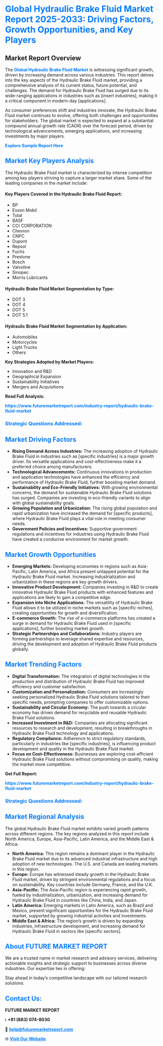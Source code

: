 <h1 style="color: #007BFF;">Global Hydraulic Brake Fluid Market Report 2025-2033: Driving Factors, Growth Opportunities, and Key Players</h1>

<section id="overview">
<h2>Market Report Overview</h2>
<p>The <a href="https://www.futuremarketreport.com/industry-report/hydraulic-brake-fluid-market" style="color: #007BFF; text-decoration: none;"><strong>Global Hydraulic Brake Fluid Market</strong></a> is witnessing significant growth, driven by increasing demand across various industries. This report delves into the key aspects of the Hydraulic Brake Fluid market, providing a comprehensive analysis of its current status, future potential, and challenges. The demand for Hydraulic Brake Fluid has surged due to its wide-ranging applications in industries such as [insert industries], making it a critical component in modern-day [applications].</p>
<p>As consumer preferences shift and industries innovate, the Hydraulic Brake Fluid market continues to evolve, offering both challenges and opportunities for stakeholders. The global market is expected to expand at a substantial compound annual growth rate (CAGR) over the forecast period, driven by technological advancements, emerging applications, and increasing investments by major players.</p>
</section>

<section id="overview">
<p><a href="https://www.futuremarketreport.com/request-sample/reportId=53419" style="color: #007BFF; text-decoration: none;"><strong>Explore Sample Report Here</strong></a></p>
</section>

<section id="key-players">
<h2 style="color: #007BFF;">Market Key Players Analysis</h2>
<p>The Hydraulic Brake Fluid market is characterized by intense competition among key players striving to capture a larger market share. Some of the leading companies in the market include:</p>
<h4>Key Players Covered in the Hydraulic Brake Fluid Report:</h4>
<ul><li>BP</li><li>Exxon Mobil</li><li>Total</li><li>BASF</li><li>CCI CORPORATION</li><li>Chevron</li><li>CNPC</li><li>Dupont</li><li>Repsol</li><li>Fuchs</li><li>Prestone</li><li>Bosch</li><li>Valvoline</li><li>Sinopec</li><li>Morris Lubricants</li></ul>
<h4>Hydraulic Brake Fluid Market Segmentation by Type:</h4>
<ul><li>DOT 3</li><li>DOT 4</li><li>DOT 5</li><li>DOT 5.1</li></ul>

<h4>Hydraulic Brake Fluid Market Segmentation by Application:</h4>
<ul><li>Automobiles</li><li>Motorcycles</li><li>Light Trucks</li><li>Others</li></ul>
<p><strong>Key Strategies Adopted by Market Players:</strong></p>
<ul>
<li>Innovation and R&D</li>
<li>Geographical Expansion</li>
<li>Sustainability Initiatives</li>
<li>Mergers and Acquisitions</li>
</ul>
</section>

<section>
<p><strong>Read Full Analysis: </strong></p><a href="https://www.futuremarketreport.com/industry-report/hydraulic-brake-fluid-market" style="color: #007BFF; text-decoration: none;"><strong>https://www.futuremarketreport.com/industry-report/hydraulic-brake-fluid-market</strong></a>
<h3 style="color: #007BFF;">Strategic Questions Addressed:</h3>
</section>

<section id="driving-factors">
<h2 style="color: #007BFF;">Market Driving Factors</h2>
<ul>
<li><strong>Rising Demand Across Industries:</strong> The increasing adoption of Hydraulic Brake Fluid in industries such as [specific industries] is a major growth driver. Its versatile applications and cost-effectiveness make it a preferred choice among manufacturers.</li>
<li><strong>Technological Advancements:</strong> Continuous innovations in production and application technologies have enhanced the efficiency and performance of Hydraulic Brake Fluid, further boosting market demand.</li>
<li><strong>Sustainability and Eco-Friendly Initiatives:</strong> With growing environmental concerns, the demand for sustainable Hydraulic Brake Fluid solutions has surged. Companies are investing in eco-friendly variants to align with global sustainability goals.</li>
<li><strong>Growing Population and Urbanization:</strong> The rising global population and rapid urbanization have increased the demand for [specific products], where Hydraulic Brake Fluid plays a vital role in meeting consumer needs.</li>
<li><strong>Government Policies and Incentives:</strong> Supportive government regulations and incentives for industries using Hydraulic Brake Fluid have created a conducive environment for market growth.</li>
</ul>
</section>

<section id="growth-opportunities">
<h2 style="color: #007BFF;">Market Growth Opportunities</h2>
<ul>
<li><strong>Emerging Markets:</strong> Developing economies in regions such as Asia-Pacific, Latin America, and Africa present untapped potential for the Hydraulic Brake Fluid market. Increasing industrialization and urbanization in these regions are key growth drivers.</li>
<li><strong>Innovative Product Development:</strong> Companies investing in R&D to create innovative Hydraulic Brake Fluid products with enhanced features and applications are likely to gain a competitive edge.</li>
<li><strong>Expansion into Niche Applications:</strong> The versatility of Hydraulic Brake Fluid allows it to be utilized in niche markets such as [specific niches], creating opportunities for growth and diversification.</li>
<li><strong>E-commerce Growth:</strong> The rise of e-commerce platforms has created a surge in demand for Hydraulic Brake Fluid used in [specific applications], further boosting market growth.</li>
<li><strong>Strategic Partnerships and Collaborations:</strong> Industry players are forming partnerships to leverage shared expertise and resources, driving the development and adoption of Hydraulic Brake Fluid products globally.</li>
</ul>
</section>

<section id="trending-factors">
<h2 style="color: #007BFF;">Market Trending Factors</h2>
<ul>
<li><strong>Digital Transformation:</strong> The integration of digital technologies in the production and distribution of Hydraulic Brake Fluid has improved efficiency and customer satisfaction.</li>
<li><strong>Customization and Personalization:</strong> Consumers are increasingly seeking personalized Hydraulic Brake Fluid solutions tailored to their specific needs, prompting companies to offer customizable options.</li>
<li><strong>Sustainability and Circular Economy:</strong> The push towards a circular economy has driven demand for recyclable and reusable Hydraulic Brake Fluid solutions.</li>
<li><strong>Increased Investment in R&D:</strong> Companies are allocating significant resources to research and development, resulting in breakthroughs in Hydraulic Brake Fluid technology and applications.</li>
<li><strong>Regulatory Compliance:</strong> Adherence to strict regulatory standards, particularly in industries like [specific industries], is influencing product development and quality in the Hydraulic Brake Fluid market.</li>
<li><strong>Focus on Cost-Effectiveness:</strong> Businesses are exploring cost-efficient Hydraulic Brake Fluid solutions without compromising on quality, making the market more competitive.</li>
</ul>
</section>

<section>
<p><strong>Get Full Report: </strong></p><a href="https://www.futuremarketreport.com/industry-report/hydraulic-brake-fluid-market" style="color: #007BFF; text-decoration: none;"><strong>https://www.futuremarketreport.com/industry-report/hydraulic-brake-fluid-market</strong></a>
<h3 style="color: #007BFF;">Strategic Questions Addressed:</h3>
</section>


<section id="regional-analysis">
<h2 style="color: #007BFF;">Market Regional Analysis</h2>
<p>The global Hydraulic Brake Fluid market exhibits varied growth patterns across different regions. The key regions analyzed in this report include North America, Europe, Asia-Pacific, Latin America, and the Middle East & Africa:</p>
<ul>
<li><strong>North America:</strong> This region remains a dominant player in the Hydraulic Brake Fluid market due to its advanced industrial infrastructure and high adoption of new technologies. The U.S. and Canada are leading markets in this region.</li>
<li><strong>Europe:</strong> Europe has witnessed steady growth in the Hydraulic Brake Fluid market, driven by stringent environmental regulations and a focus on sustainability. Key countries include Germany, France, and the U.K.</li>
<li><strong>Asia-Pacific:</strong> The Asia-Pacific region is experiencing rapid growth, fueled by industrialization, urbanization, and increasing demand for Hydraulic Brake Fluid in countries like China, India, and Japan.</li>
<li><strong>Latin America:</strong> Emerging markets in Latin America, such as Brazil and Mexico, present significant opportunities for the Hydraulic Brake Fluid market, supported by growing industrial activities and investments.</li>
<li><strong>Middle East & Africa:</strong> The region’s growth is driven by expanding industries, infrastructure development, and increasing demand for Hydraulic Brake Fluid in sectors like [specific sectors].</li>
</ul>
</section>

<footer>
<h2 style="color: #007BFF;">About FUTURE MARKET REPORT</h2>
<p>We are a trusted name in market research and advisory services, delivering actionable insights and strategic support to businesses across diverse industries. Our expertise lies in offering:</p>

<p>Stay ahead in today’s competitive landscape with our tailored research solutions.</p>

<h2 style="color: #007BFF;">Contact Us:</h2>
<p><strong>FUTURE MARKET REPORT</strong></p>
<p>📞 <strong>+91 (883) 074-8030</strong></p>
<p>📧 <strong><a href="mailto:help@futuremarketreport.com" style="color: #007BFF;">help@futuremarketreport.com</a></strong></p>
<p>🌐 <strong><a href="https://www.futuremarketreport.com/" style="color: #007BFF;">Visit Our Website</a></strong></p>
</footer>